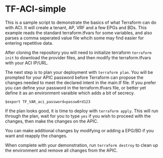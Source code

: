 # TF-ACI-simple

This is a sample script to demonstrate the basics of what Terraform can do with ACI.  It will create a tenant, AP, VRF and a few EPGs and BDs.  This example reads the standard terraform.tfvars for some variables, and also parses a comma seperated value file whcih some may find easier for entering repetitive data.

After cloning the repository you will need to initialize terraform `terraform init` to download the provider files, and then modify the terraform.tfvars with your ACI IP/URL.

The next step is to plan your deployment with `terraform plan`.  You will be prompted for your APIC password before Terraform can propose the changes needed to meet the declared intent in the main.tf file.  If you prefer you can define your password in the terraform.tfvars file, or better yet define it as an environment varaible which adds a bit of secrecy.

`$export TF_VAR_aci_password=passw0rd123`

If the plan looks good, it is time to deploy with `terraform apply`.  This will run through the plan, wait for you to type `yes` if you wish to proceed with the changes, then make the changes on the APIC.

You can make additional changes by modifying or adding a EPG/BD if you want and reapply the changes.

When complete with your demonstration, run `terraform destroy` to clean up the environment and remove all changes from the APIC.
